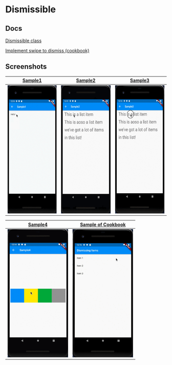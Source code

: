 # Dismissible

## Docs

[Dismissible class](https://api.flutter.dev/flutter/widgets/Dismissible-class.html)

[Implement swipe to dismiss (cookbook)](https://flutter.dev/docs/cookbook/gestures/dismissible)

## Screenshots

|[Sample1](lib/pages/sample1.dart)|[Sample2](lib/pages/sample2.dart)|[Sample3](lib/pages/sample3.dart)|
|:-:|:-:|:-:|
|<img src="./screenshots/gif/Sample1.gif" height="400" alt="Screenshot"/>|<img src="./screenshots/gif/Sample2.gif" height="400" alt="Screenshot"/>|<img src="./screenshots/gif/Sample3.gif" height="400" alt="Screenshot"/>|

|[Sample4](lib/pages/sample4.dart)|[Sample of Cookbook](lib/pages/sample_cookbook.dart)|
|:-:|:-:|
|<img src="./screenshots/gif/Sample4.gif" height="400" alt="Screenshot"/>|<img src="./screenshots/gif/CookbookSample.gif" height="400" alt="Screenshot"/>|
